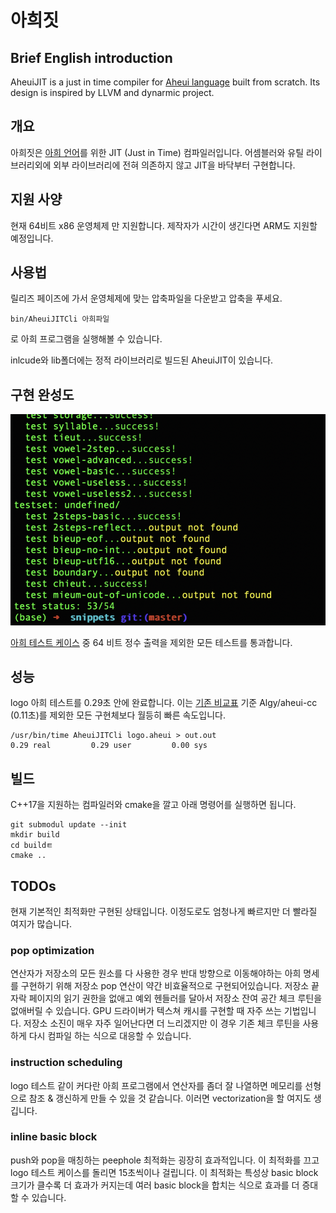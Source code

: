 # 아희짓

## Brief English introduction

AheuiJIT is a just in time compiler for [Aheui language](https://aheui.readthedocs.io/en/latest/specs.en.html) built from scratch. Its design is inspired by LLVM and dynarmic project.

## 개요

아희짓은 [아희 언어](https://aheui.readthedocs.io/en/latest/introduction.html)를 위한 JIT (Just in Time) 컴파일러입니다. 어셈블러와 유틸 라이브러리외에 외부 라이브러리에 전혀 의존하지 않고 JIT을 바닥부터 구현합니다. 

## 지원 사양

현재 64비트 x86 운영체제 만 지원합니다. 제작자가 시간이 생긴다면 ARM도 지원할 예정입니다.

## 사용법

릴리즈 페이즈에 가서 운영체제에 맞는 압축파일을 다운받고 압축을 푸세요.
```
bin/AheuiJITCli 아희파일 
```
로 아희 프로그램을 실행해볼 수 있습니다.

inlcude와 lib폴더에는 정적 라이브러리로 빌드된 AheuiJIT이 있습니다.

## 구현 완성도

![](tests.png)

[아희 테스트 케이스](https://github.com/aheui/snippets) 중 64 비트 정수 출력을 제외한 모든 테스트를 통과합니다.

## 성능

logo 아희 테스트를 0.29초 안에 완료합니다. 이는 [기존 비교표](http://xnuk.github.io/Comparison-of-aheui-implementations/) 기준 Algy/aheui-cc (0.11초)를 제외한 모든 구현체보다 월등히 빠른 속도입니다.

```
/usr/bin/time AheuiJITCli logo.aheui > out.out
0.29 real         0.29 user         0.00 sys
```

## 빌드 

C++17을 지원하는 컴파일러와 cmake을 깔고 아래 명령어를 실행하면 됩니다.

```
git submodul update --init
mkdir build
cd buildㅌ
cmake ..
```

## TODOs

현재 기본적인 최적화만 구현된 상태입니다. 이정도로도 엄청나게 빠르지만 더 빨라질 여지가 많습니다.

### pop optimization

연산자가 저장소의 모든 원소를 다 사용한 경우 반대 방향으로 이동해야하는 아희 명세를 구현하기 위해 저장소 pop 연산이 약간 비효율적으로 구현되어있습니다. 저장소 끝자락 페이지의 읽기 권한을 없애고 예외 헨들러를 달아서 저장소 잔여 공간 체크 루틴을 없애버릴 수 있습니다. GPU 드라이버가 텍스쳐 캐시를 구현할 때 자주 쓰는 기법입니다. 저장소 소진이 매우 자주 일어난다면 더 느리겠지만 이 경우 기존 체크 루틴을 사용하게 다시 컴파일 하는 식으로 대응할 수 있습니다.

### instruction scheduling

logo 테스트 같이 커다란 아희 프로그램에서 연산자를 좀더 잘 나열하면 메모리를 선형으로 참조 & 갱신하게 만들 수 있을 것 같습니다. 이러면 vectorization을 할 여지도 생깁니다.

### inline basic block

push와 pop을 매칭하는 peephole 최적화는 굉장히 효과적입니다. 이 최적화를 끄고 logo 테스트 케이스를 돌리면 15초씩이나 걸립니다. 이 최적화는 특성상 basic block 크기가 클수록 더 효과가 커지는데 여러 basic block을 합치는 식으로 효과를 더 증대할 수 있습니다. 